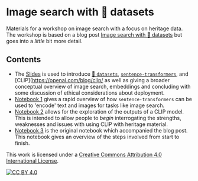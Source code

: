 #  Image search with 🤗 datasets 

Materials for a workshop on image search with a focus on heritage data. The workshop is based on a blog post [Image search with 🤗 datasets](https://huggingface.co/blog/image-search-datasets) but goes into a *little* bit more detail. 

## Contents
- The [Slides](image_search.pdf) is used to introduce [🤗 `datasets`](https://huggingface.co/docs/datasets/index), [`sentence-transformers`](https://www.sbert.net/index.html), and [CLIP](https://openai.com/blog/clip/ as well as giving a broader conceptual overview of image search, embeddings and concluding with some discussion of ethical considerations about deployment. 
- [Notebook 1](01_sentence-transformers-intro.ipynb) gives a rapid overview of how `sentence-transformers` can be used to 'encode' text and images for tasks like image search. 
- [Notebook 2](02_image_search_demo.ipynb) allows for the exploration of the outputs of a CLIP model. This is intended to allow people to *begin* interrogating the strengths, weaknesses and issues with using CLIP with heritage material. 
- [Notebook 3](03_hf_blog_image_search.ipynb) is the original notebook which accompanied the blog post. This notebook gives an overview of the steps involved from start to finish. 



This work is licensed under a
[Creative Commons Attribution 4.0 International License][cc-by].

[![CC BY 4.0][cc-by-image]][cc-by]

[cc-by]: http://creativecommons.org/licenses/by/4.0/
[cc-by-image]: https://i.creativecommons.org/l/by/4.0/88x31.png
[cc-by-shield]: https://img.shields.io/badge/License-CC%20BY%204.0-lightgrey.svg
